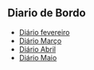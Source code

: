 ## Diario de Bordo

- [Diário fevereiro](./diario_de_bordo/diario_fev.md)
- [Diário Março](./diario_de_bordo/diario_marco.md)
- [Diário Abril](./diario_de_bordo/diario_abril.md)
- [Diário Maio](./diario_de_bordo/diario_maio.md)
